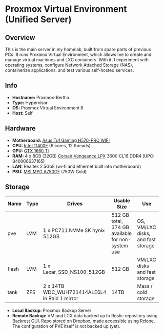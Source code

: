 # Proxmox Virtual Environment (Unified Server)

## Overview

This is the main server in my homelab, built from spare parts of previous PCs. It runs Proxmox Virtual Environment, which allows me to create and manage virtual machines and LXC containers. With it, I experiment with operating systems, configure Network Attached Storage (NAS), containerize applications, and test various self-hosted services.

## Info

- **Hostname:** Proxmox-Bertha
- **Type:** Hypervisor
- **OS:** Proxmox Virtual Environment 8
- **Host:** Self

## Hardware

- **Motherboard:** [Asus Tuf Gaming H570-PRO WIFI](https://www.asus.com/us/motherboards-components/motherboards/tuf-gaming/tuf-gaming-h570-pro-wifi/)
- **CPU:** [Intel 11400F](https://www.intel.com/content/www/us/en/products/sku/212271/intel-core-i511400f-processor-12m-cache-up-to-4-40-ghz/specifications.html) (6 cores, 12 threads)
- **GPU:** [GTX 1660 Ti](https://www.techpowerup.com/gpu-specs/msi-gtx-1660-ti-gaming-x.b6701)
- **RAM:** 4 x 8GB (32GB) [Corsair Vengeance LPX](https://www.corsair.com/us/en/p/memory/cmk16gx4m2d3600c16/vengeancea-lpx-16gb-2-x-8gb-ddr4-dram-3600mhz-c16-memory-kit-black-cmk16gx4m2d3600c16) 3600 CL16 DDR4 (UPC: 840006637165)
- **LAN:** Realtek 2.5GbE (wi-fi and ethernet built into motherboard)
- **PSU:** [MSI MPG A750GF](https://www.msi.com/Power-Supply/MPG-A750GF) (750W Gold)

## Storage

| Name  | Type | Drives                                        | Usable Size                                       | Use                                |
| ----- | ---- | --------------------------------------------- | ------------------------------------------------- | ---------------------------------- |
| pve   | LVM  | 1 x PC711 NVMe SK hynix 512GB                 | 512 GB total, 374 GB available for non-system use | OS, VM/LXC disks, and fast storage |
| flash | LVM  | 1 x Lexar_SSD_NS100_512GB                     | 512 GB                                            | VM/LXC disks and fast storage      |
| tank  | ZFS  | 2 x 14TB WDC_WUH721414ALE6L4 in Raid 1 mirror | 14TB                                              | Mass / cold storage                |

- **Local Backup:** Proxmox Backup Server
- **Remote Backup:** VM and LCX data backed up to Restic repository using Backrest GUI. Repo stored on Dropbox, made accessible using Rclone. The configuration of PVE itself is not backed up (yet).
